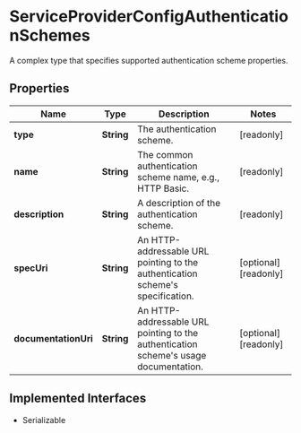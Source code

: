 

# ServiceProviderConfigAuthenticationSchemes

A complex type that specifies supported authentication scheme properties.

## Properties

Name | Type | Description | Notes
------------ | ------------- | ------------- | -------------
**type** | **String** | The authentication scheme. |  [readonly]
**name** | **String** | The common authentication scheme name, e.g., HTTP Basic. |  [readonly]
**description** | **String** | A description of the authentication scheme. |  [readonly]
**specUri** | **String** | An HTTP-addressable URL pointing to the authentication scheme&#39;s specification. |  [optional] [readonly]
**documentationUri** | **String** | An HTTP-addressable URL pointing to the authentication scheme&#39;s usage documentation. |  [optional] [readonly]


## Implemented Interfaces

* Serializable


